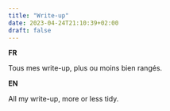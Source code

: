 ```yaml
---
title: "Write-up"
date: 2023-04-24T21:10:39+02:00
draft: false
---
```


**FR**

Tous mes write-up, plus ou moins bien rangés.

**EN**

All my write-up, more or less tidy.

